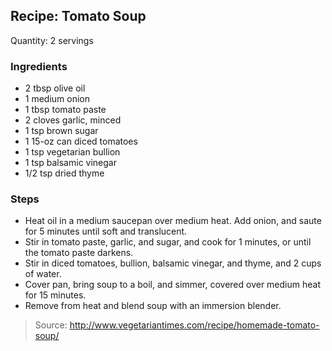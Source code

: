 ## Recipe: Tomato Soup
Quantity: 2 servings  

### Ingredients
 - 2 tbsp olive oil
 - 1 medium onion
 - 1 tbsp tomato paste
 - 2 cloves garlic, minced
 - 1 tsp brown sugar
 - 1 15-oz can diced tomatoes
 - 1 tsp vegetarian bullion
 - 1 tsp balsamic vinegar
 - 1/2 tsp dried thyme

### Steps
 - Heat oil in a medium saucepan over medium heat. Add onion, and saute for 5 minutes until soft and translucent.
 - Stir in tomato paste, garlic, and sugar, and cook for 1 minutes, or until the tomato paste darkens.
 - Stir in diced tomatoes, bullion, balsamic vinegar, and thyme, and 2 cups of water.
 - Cover pan, bring soup to a boil, and simmer, covered over medium heat for 15 minutes.
 - Remove from heat and blend soup with an immersion blender.

> Source: http://www.vegetariantimes.com/recipe/homemade-tomato-soup/